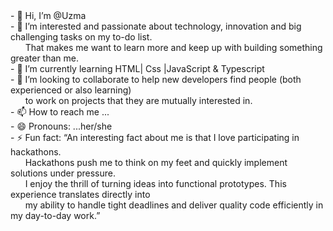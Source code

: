 <body style="background-image:url('https://i.pinimg.com/736x/f6/b7/c1/f6b7c140e4021f3c18b5ee5f384b9e15.jpg')";>
- 👋 Hi, I’m @Uzma <br>
- 👀 I’m interested and passionate about technology, innovation and big challenging tasks on my to-do list. <br>
    &nbsp;&nbsp; &nbsp;&nbsp;  That makes me want to learn more and keep up with building something greater than me. <br>
- 🌱 I’m currently learning HTML| Css |JavaScript & Typescript  <br>
- 💞️ I’m looking to collaborate to help new developers find people (both experienced or also learning) <br>
     &nbsp;&nbsp; &nbsp;&nbsp;   to work on projects that they are mutually interested in. <br>
- 📫 How to reach me ... <br>
- 😄 Pronouns: ...her/she <br>
- ⚡ Fun fact: “An interesting fact about me is that I love participating in hackathons. <br>
    &nbsp;&nbsp; &nbsp;&nbsp;   Hackathons push me to think on my feet and quickly implement solutions under pressure. <br>
    &nbsp;&nbsp; &nbsp;&nbsp;   I enjoy the thrill of turning ideas into functional prototypes. This experience translates directly into <br>
    &nbsp;&nbsp; &nbsp;&nbsp;   my ability to handle tight deadlines and deliver quality code efficiently in my day-to-day work.”
</body>
<!---
UzmaTahir97/UzmaTahir97 is a ✨ special ✨ repository because its `README.md` (this file) appears on your GitHub profile.
You can click the Preview link to take a look at your changes.
--->
